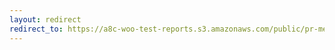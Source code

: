 ```yaml
---
layout: redirect
redirect_to: https://a8c-woo-test-reports.s3.amazonaws.com/public/pr-merge/37444/e2e/index.html
---
```

